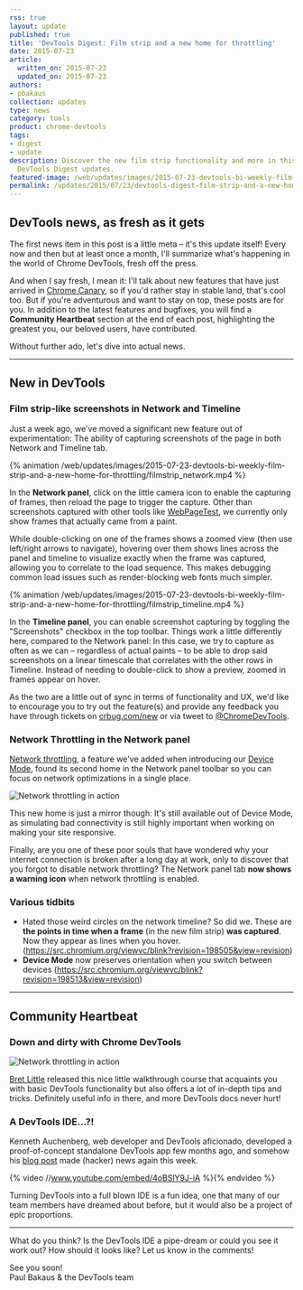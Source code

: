 ```yaml
---
rss: true
layout: update
published: true
title: 'DevTools Digest: Film strip and a new home for throttling'
date: 2015-07-23
article:
  written_on: 2015-07-23
  updated_on: 2015-07-23
authors:
- pbakaus
collection: updates
type: news
category: tools
product: chrome-devtools
tags:
- digest
- update
description: Discover the new film strip functionality and more in this first of many
  DevTools Digest updates.
featured-image: /web/updates/images/2015-07-23-devtools-bi-weekly-film-strip-and-a-new-home-for-throttling/featured.png
permalink: /updates/2015/07/23/devtools-digest-film-strip-and-a-new-home-for-throttling.html
---
```

## DevTools news, as fresh as it gets

The first news item in this post is a little meta – it's this update 
itself! Every now and then but at least once a month, I'll summarize what's happening in the world of Chrome 
DevTools, fresh off the press.

And when I say fresh, I mean it: I'll talk about new features that have just 
arrived in [Chrome Canary](https://www.google.com/chrome/browser/canary.html), 
so if you'd rather stay in stable land, that's cool too. But if you're 
adventurous and want to stay on top, these posts are for you. In addition to the 
latest features and bugfixes, you will find a **Community Heartbeat** section at 
the end of each post, highlighting the greatest you, our beloved users, have 
contributed.

Without further ado, let's dive into actual news.

- - -

## New in DevTools

### Film strip-like screenshots in Network and Timeline

Just a week ago, we've moved a significant new feature out of experimentation: 
The ability of capturing screenshots of the page in both Network and Timeline 
tab.

{% animation /web/updates/images/2015-07-23-devtools-bi-weekly-film-strip-and-a-new-home-for-throttling/filmstrip_network.mp4 %}

In the **Network panel**, click on the little camera icon to enable the 
capturing of frames, then reload the page to trigger the capture. Other than 
screenshots captured with other tools like 
[WebPageTest](http://webpagetest.org), we currently only show frames that 
actually came from a paint.

While double-clicking on one of the frames shows a zoomed view (then use 
left/right arrows to navigate), hovering over them shows lines across the panel 
and timeline to visualize exactly when the frame was captured, allowing you to 
correlate to the load sequence. This makes debugging common load issues such as 
render-blocking web fonts much simpler.

{% animation /web/updates/images/2015-07-23-devtools-bi-weekly-film-strip-and-a-new-home-for-throttling/filmstrip_timeline.mp4 %}

In the **Timeline panel**, you can enable screenshot capturing by toggling the 
"Screenshots" checkbox in the top toolbar. Things work a little differently 
here, compared to the Network panel: In this case, we try to capture as often as 
we can – regardless of actual paints – to be able to drop said screenshots on a 
linear timescale that correlates with the other rows in Timeline. Instead of 
needing to double-click to show a preview, zoomed in frames appear on hover.

As the two are a little out of sync in terms of functionality and UX, we'd like 
to encourage you to try out the feature(s) and provide any feedback you have 
through tickets on [crbug.com/new](http://crbug.com/new) or via tweet to 
[@ChromeDevTools](https://twitter.com/ChromeDevTools).

### Network Throttling in the Network panel

[Network 
throttling](https://developer.chrome.com/devtools/docs/device-mode#network-conditions), 
a feature we've added when introducing our [Device 
Mode](https://developer.chrome.com/devtools/docs/device-mode), found its second 
home in the Network panel toolbar so you can focus on network optimizations in a 
single place.

![Network throttling in action](/web/updates/images/2015-07-23-devtools-bi-weekly-film-strip-and-a-new-home-for-throttling/network_throttling.png)

This new home is just a mirror though: It's still available out of Device Mode, 
as simulating bad connectivity is still highly important when working on making 
your site responsive.

Finally, are you one of these poor souls that have wondered why your internet 
connection is broken after a long day at work, only to discover that you forgot 
to disable network throttling? The Network panel tab **now shows a warning 
icon** when network throttling is enabled.

### Various tidbits

* Hated those weird circles on the network timeline? So did we. These are **the 
  points in time when a frame** (in the new film strip) **was captured**. Now 
  they appear as lines when you hover. 
  (https://src.chromium.org/viewvc/blink?revision=198505&view=revision)
* **Device Mode** now preserves orientation when you switch between devices 
  (https://src.chromium.org/viewvc/blink?revision=198513&view=revision)

- - -

## Community Heartbeat

### Down and dirty with Chrome DevTools

![Network throttling in action](/web/updates/images/2015-07-23-devtools-bi-weekly-film-strip-and-a-new-home-for-throttling/down_and_dirty.png)

[Bret Little](https://twitter.com/little_bret) released this nice little 
walkthrough course that acquaints you with basic DevTools functionality but also 
offers a lot of in-depth tips and tricks. Definitely useful info in there, and 
more DevTools docs never hurt!

### A DevTools IDE…?!

Kenneth Auchenberg, web developer and DevTools aficionado,  developed a 
proof-of-concept standalone DevTools app few months ago, and somehow his [blog 
post](https://kenneth.io/blog/2014/12/28/taking-chrome-devtools-outside-the-browser) 
made (hacker) news again this week.

{% video //www.youtube.com/embed/4oBSlY9J-iA %}{% endvideo %}

Turning DevTools into a full blown IDE is a fun idea, one that many of our team 
members have dreamed about before, but it would also be a project of epic 
proportions.

- - -

What do you think? Is the DevTools IDE a pipe-dream or could you see it work 
out? How should it looks like? Let us know in the comments!

See you soon!  
Paul Bakaus & the DevTools team